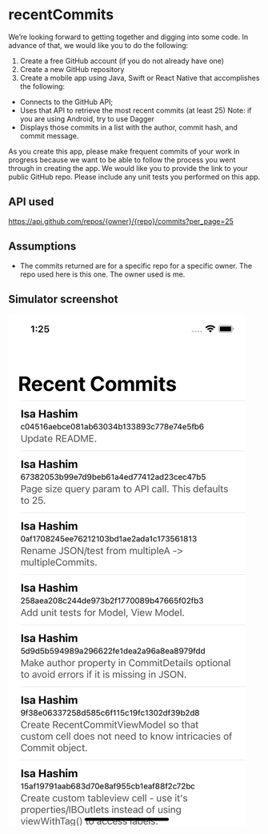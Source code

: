 # recentCommits
We’re looking forward to getting together and digging into some code.
In advance of that, we would like you to do the following:
1. Create a free GitHub account (if you do not already have one)
2. Create a new GitHub repository
3. Create a mobile app using Java, Swift or React Native that accomplishes the following:
  - Connects to the GitHub API;
  - Uses that API to retrieve the most recent commits (at least 25) Note: if you are using Android, try to use Dagger
  - Displays those commits in a list with the author, commit hash, and commit message.

As you create this app, please make frequent commits of your work in progress because we want to be able to follow the
process you went through in creating the app. We would like you to provide the link to your public GitHub repo.
Please include any unit tests you performed on this app.

## API used
 https://api.github.com/repos/{owner}/{repo}/commits?per_page=25

## Assumptions
 - The commits returned are for a specific repo for a specific owner. The repo used here is this one. The owner used is me.

## Simulator screenshot
![Screenshot](recentCommits/images/RecentCommitsScreenshot.png)
